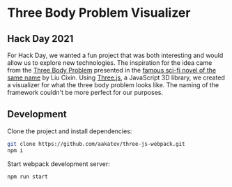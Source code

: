 # Three Body Problem Visualizer

## Hack Day 2021
For Hack Day, we wanted a fun project that was both interesting and would allow us to explore new technologies. The inspiration for the idea came from the [Three Body Problem](https://en.wikipedia.org/wiki/Three-body_problem) presented in the [famous sci-fi novel of the same name](https://en.wikipedia.org/wiki/The_Three-Body_Problem_(novel)) by Liu Cixin. Using [Three.js](https://threejs.org/), a JavaScript 3D library, we created a visualizer for what the three body problem looks like. The naming of the framework couldn't be more perfect for our purposes.

## Development

Clone the project and install dependencies:

```bash
git clone https://github.com/aakatev/three-js-webpack.git
npm i
```

Start webpack development server:

```bash
npm run start
```
